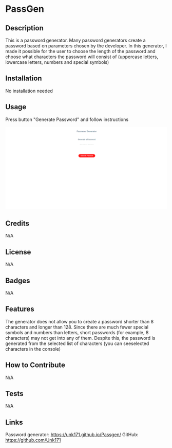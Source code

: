 # PassGen

## Description

This is a password generator. Many password generators create a password based on parameters chosen by the developer. In this generator, 
I made it possible for the user to choose the length of the password and choose what characters the password will consist of (uppercase 
letters, lowercase letters, numbers and special symbols)

## Installation

No installation needed

## Usage

Press button "Generate Password" and follow instructions

![password generator screenshot](assets/images/screenshot3.png)

## Credits

N/A

## License

N/A

## Badges

N/A

## Features

The generator does not allow you to create a password shorter than 8 characters and longer than 128. Since there are much fewer special 
symbols and numbers than letters, short passwords (for example, 8 characters) may not get into any of them. Despite this, the password 
is generated from the selected list of characters (you can seeselected characters in the console)

## How to Contribute

N/A

## Tests

N/A

## Links

Password generator: https://unk171.github.io/Passgen/
GitHub: https://github.com/Unk171
